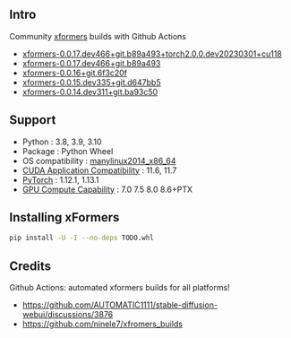 ## Intro
Community [xformers](https://github.com/facebookresearch/xformers) builds with Github Actions
 - [xformers-0.0.17.dev466+git.b89a493+torch2.0.0.dev20230301+cu118](https://github.com/mlhub-action/xformers-builds/releases/tag/4392794425)
 - [xformers-0.0.17.dev466+git.b89a493](https://github.com/mlhub-action/xformers-builds/releases/tag/4389109014)
 - [xformers-0.0.16+git.6f3c20f](https://github.com/mlhub-action/xformers-builds/releases/tag/4385911678)
 - [xformers-0.0.15.dev335+git.d647bb5](https://github.com/mlhub-action/xformers-builds/releases/tag/4382394418)
 - [xformers-0.0.14.dev311+git.ba93c50](https://github.com/mlhub-action/xformers-builds/releases/tag/4381638567)

## Support
 - Python : 3.8, 3.9, 3.10
 - Package : Python Wheel
 - OS compatibility : [manylinux2014_x86_64](https://github.com/pypa/manylinux)
 - [CUDA Application Compatibility](https://docs.nvidia.com/deploy/cuda-compatibility/index.html#use-the-right-compat-package) : 11.6, 11.7
 - [PyTorch](https://pytorch.org/get-started/locally/) : 1.12.1, 1.13.1
 - [GPU Compute Capability](https://developer.nvidia.com/cuda-gpus) : 7.0 7.5 8.0 8.6+PTX

## Installing xFormers
```bash
pip install -U -I --no-deps TODO.whl
```
 
## Credits
Github Actions: automated xformers builds for all platforms!
 - https://github.com/AUTOMATIC1111/stable-diffusion-webui/discussions/3876
 - https://github.com/ninele7/xfromers_builds
